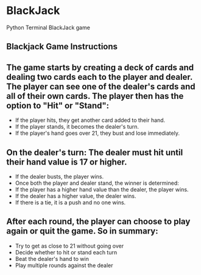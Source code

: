 # BlackJack

Python Terminal BlackJack game

## Blackjack Game Instructions
The game starts by creating a deck of cards and dealing two cards each to the player and dealer.
The player can see one of the dealer's cards and all of their own cards.
The player then has the option to "Hit" or "Stand":
----
- If the player hits, they get another card added to their hand.
- If the player stands, it becomes the dealer's turn.
- If the player's hand goes over 21, they bust and lose immediately.

On the dealer's turn:
The dealer must hit until their hand value is 17 or higher.
----
- If the dealer busts, the player wins.
- Once both the player and dealer stand, the winner is determined:
- If the player has a higher hand value than the dealer, the player wins.
- If the dealer has a higher value, the dealer wins.
- If there is a tie, it is a push and no one wins.

After each round, the player can choose to play again or quit the game.
So in summary:
----
- Try to get as close to 21 without going over
- Decide whether to hit or stand each turn
- Beat the dealer's hand to win
- Play multiple rounds against the dealer

